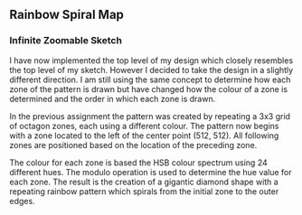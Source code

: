 ## Rainbow Spiral Map

### Infinite Zoomable Sketch

I have now implemented the top level of my design which closely resembles the top level of my sketch. However I decided to take the design in a slightly different direction.  I am still using the same concept to determine how each zone of the pattern is drawn but have changed how the colour of a zone is determined and the order in which each zone is drawn.  

In the previous assignment the pattern was created by repeating a 3x3 grid of octagon zones, each using a different colour. The pattern now begins with a zone located to the left of the center point (512, 512).  All following zones are positioned based on the location of the preceding zone.   

The colour for each zone is based the HSB colour spectrum using 24 different hues. The modulo operation is used to determine the hue value for each zone. The result is the creation of a gigantic diamond shape with a repeating rainbow pattern which spirals from the initial zone to the outer edges.  